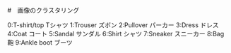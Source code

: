 #　画像のクラスタリング

0:T-shirt/top Tシャツ
1:Trouser ズボン
2:Pullover パーカー
3:Dress ドレス
4:Coat コート
5:Sandal サンダル
6:Shirt シャツ
7:Sneaker スニーカー
8:Bag 鞄
9:Ankle boot ブーツ